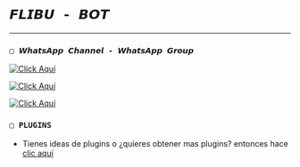 # `𝙁𝙇𝙄𝘽𝙐 - 𝘽𝙊𝙏`

------------------

### `▢ 𝙒𝙝𝙖𝙩𝙨𝘼𝙥𝙥 𝘾𝙝𝙖𝙣𝙣𝙚𝙡 - 𝙒𝙝𝙖𝙩𝙨𝘼𝙥𝙥 𝙂𝙧𝙤𝙪𝙥`

[![Click Aquí](https://img.shields.io/badge/Canal-flibubot-25D366?style=for-the-badge&logo=Youtube&logoColor=white)](https://youtube.com/@flibu_gaming)

[![Click Aquí](https://img.shields.io/badge/Grupo-flibubot-25D366?style=for-the-badge&logo=instagram&logoColor=white)](https://www.instagram.com/dj_flibu_remix)

[![Click Aquí](https://img.shields.io/badge/Grupo-flibubot-25D366?style=for-the-badge&logo=tiktok&logoColor=white)](https://www.tiktok.com/@dj_flibu_remix)

<!-- > [ ℹ️ ] En los grupos de soporte no se permiten bots.

### `▢ BOTS OFICIALES (INACTIVOS)`

<a href="https://wa.me5219991402134?text=!menu"><img alt="Bot Oficial" src="https://img.shields.io/badge/Bot - Oficial-00FFFF?style=for-the-badge&logo=whatsapp&logoColor=white"/></a>

<a href="https://wa.me/5219993404349?text=!menu"><img alt="Bot Oficial2" src="https://img.shields.io/badge/Bot - Oficial2-00FFFF?style=for-the-badge&logo=whatsapp&logoColor=white"/></a> -->

### `▢ PLUGINS`
- Tienes ideas de plugins o ¿quieres obtener mas plugins? entonces hace [clic aquí](https://wa.me/+212645106267)

